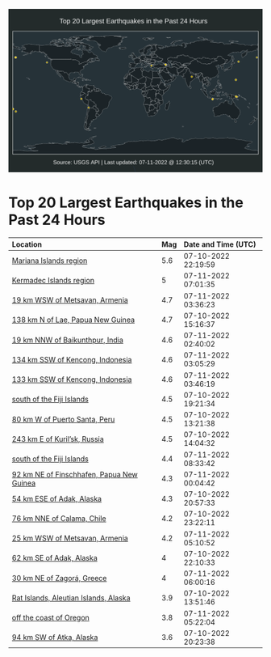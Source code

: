 ![Map](./map.png)

# Top 20 Largest Earthquakes in the Past 24 Hours

| Location | Mag | Date and Time (UTC) |
|:---|:---|:---|
| [Mariana Islands region](https://earthquake.usgs.gov/earthquakes/eventpage/us6000i1gc) | 5.6 | 07-10-2022 22:19:59 |
| [Kermadec Islands region](https://earthquake.usgs.gov/earthquakes/eventpage/us6000i1it) | 5 | 07-11-2022 07:01:35 |
| [19 km WSW of Metsavan, Armenia](https://earthquake.usgs.gov/earthquakes/eventpage/us6000i1i3) | 4.7 | 07-11-2022 03:36:23 |
| [138 km N of Lae, Papua New Guinea](https://earthquake.usgs.gov/earthquakes/eventpage/us6000i1e8) | 4.7 | 07-10-2022 15:16:37 |
| [19 km NNW of Baikunthpur, India](https://earthquake.usgs.gov/earthquakes/eventpage/us6000i1hw) | 4.6 | 07-11-2022 02:40:02 |
| [134 km SSW of Kencong, Indonesia](https://earthquake.usgs.gov/earthquakes/eventpage/us6000i1hz) | 4.6 | 07-11-2022 03:05:29 |
| [133 km SSW of Kencong, Indonesia](https://earthquake.usgs.gov/earthquakes/eventpage/us6000i1i6) | 4.6 | 07-11-2022 03:46:19 |
| [south of the Fiji Islands](https://earthquake.usgs.gov/earthquakes/eventpage/us6000i1ff) | 4.5 | 07-10-2022 19:21:34 |
| [80 km W of Puerto Santa, Peru](https://earthquake.usgs.gov/earthquakes/eventpage/us6000i1dw) | 4.5 | 07-10-2022 13:21:38 |
| [243 km E of Kuril’sk, Russia](https://earthquake.usgs.gov/earthquakes/eventpage/us6000i1e0) | 4.5 | 07-10-2022 14:04:32 |
| [south of the Fiji Islands](https://earthquake.usgs.gov/earthquakes/eventpage/us6000i1j3) | 4.4 | 07-11-2022 08:33:42 |
| [92 km NE of Finschhafen, Papua New Guinea](https://earthquake.usgs.gov/earthquakes/eventpage/us6000i1gx) | 4.3 | 07-11-2022 00:04:42 |
| [54 km ESE of Adak, Alaska](https://earthquake.usgs.gov/earthquakes/eventpage/us6000i1fw) | 4.3 | 07-10-2022 20:57:33 |
| [76 km NNE of Calama, Chile](https://earthquake.usgs.gov/earthquakes/eventpage/us6000i1gq) | 4.2 | 07-10-2022 23:22:11 |
| [25 km WSW of Metsavan, Armenia](https://earthquake.usgs.gov/earthquakes/eventpage/us6000i1ic) | 4.2 | 07-11-2022 05:10:52 |
| [62 km SE of Adak, Alaska](https://earthquake.usgs.gov/earthquakes/eventpage/us6000i1g7) | 4 | 07-10-2022 22:10:33 |
| [30 km NE of Zagorá, Greece](https://earthquake.usgs.gov/earthquakes/eventpage/us6000i1ii) | 4 | 07-11-2022 06:00:16 |
| [Rat Islands, Aleutian Islands, Alaska](https://earthquake.usgs.gov/earthquakes/eventpage/us6000i1dz) | 3.9 | 07-10-2022 13:51:46 |
| [off the coast of Oregon](https://earthquake.usgs.gov/earthquakes/eventpage/us6000i1ie) | 3.8 | 07-11-2022 05:22:04 |
| [94 km SW of Atka, Alaska](https://earthquake.usgs.gov/earthquakes/eventpage/us6000i1fn) | 3.6 | 07-10-2022 20:23:38 |
